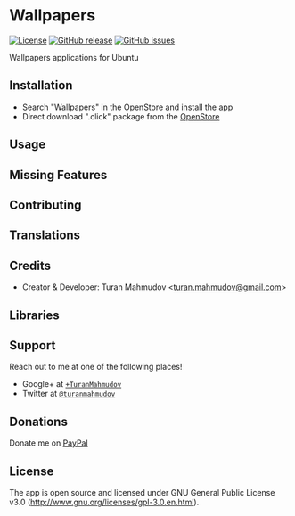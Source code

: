 # Wallpapers
[![License](https://img.shields.io/badge/license-GPLv3-blue.svg)](http://www.gnu.org/licenses/gpl-3.0.en.html)
[![GitHub release](https://img.shields.io/github/release/turanmahmudov/Wallpapers.svg)](https://github.com/turanmahmudov/Wallpapers)
[![GitHub issues](https://img.shields.io/github/issues/turanmahmudov/Wallpapers.svg)](https://github.com/turanmahmudov/Wallpapers/issues)

Wallpapers applications for Ubuntu

## Installation

- Search "Wallpapers" in the OpenStore and install the app
- Direct download ".click" package from the [OpenStore](https://open.uappexplorer.com/app/wallpapers.turan-mahmudov-l)

## Usage

## Missing Features

## Contributing

## Translations

## Credits
- Creator & Developer: Turan Mahmudov <[turan.mahmudov@gmail.com](mailto:turan.mahmudov@gmail.com)>

## Libraries

## Support
Reach out to me at one of the following places!

- Google+ at <a href="https://plus.google.com/+TuranMahmudov" target="_blank">`+TuranMahmudov`</a>
- Twitter at <a href="http://twitter.com/turanmahmudov" target="_blank">`@turanmahmudov`</a>

## Donations
Donate me on [PayPal](https://www.paypal.me/gturanmahmudov)

## License
The app is open source and licensed under GNU General Public License v3.0 (http://www.gnu.org/licenses/gpl-3.0.en.html).
